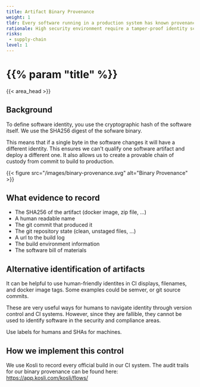 ```yaml
---
title: Artifact Binary Provenance
weight: 1
tldr: Every software running in a production system has known provenance
rationale: High security environment require a tamper-proof identity scheme. The use of Content Addressable Storage mechanisms ensures that if software changes it will have a different identity.
risks:
 - supply-chain
level: 1
---
```


# {{% param "title" %}}
{{< area_head >}}


## Background
To define software identity, you use the cryptographic hash of the software itself. We use the SHA256 digest of the sofware binary.

This means that if a single byte in the software changes it will have a different identity.  This ensures we can't qualify one software artifact and deploy a different one.  It also allows us to create a provable chain of custody from commit to build to production.

{{< figure src="/images/binary-provenance.svg" alt="Binary Provenance" >}}

## What evidence to record

- The SHA256 of the artifact (docker image, zip file, ...)
- A human readable name
- The git commit that produced it
- The git repository state (clean, unstaged files, ...)
- A url to the build log
- The build environment information
- The software bill of materials

## Alternative identification of artifacts

It can be helpful to use human-friendly identites in CI displays, filenames, and docker image tags.  Some examples could be semver, or git source commits.

These are very useful ways for humans to navigate identity through version control and CI systems. However, since they are fallible, they cannot be used to identify software in the security and compliance areas.

Use labels for humans and SHAs for machines.

## How we implement this control

We use Kosli to record every official build in our CI system.  The audit trails for our binary provenance can be found here: https://app.kosli.com/kosli/flows/